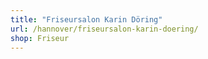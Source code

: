 ```yaml
---
title: "Friseursalon Karin Döring"
url: /hannover/friseursalon-karin-doering/
shop: Friseur
---
```

